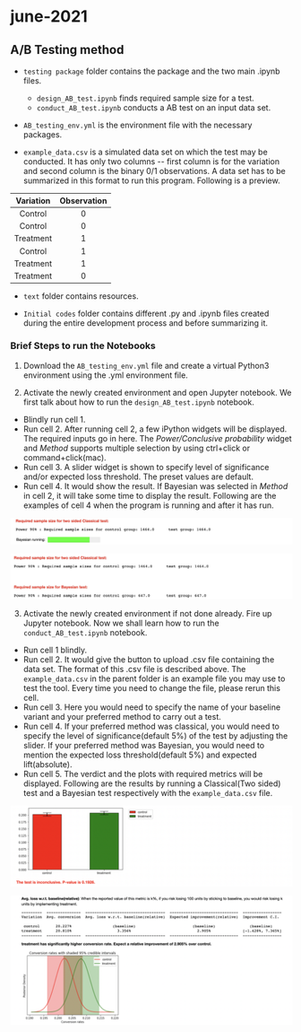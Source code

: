 # june-2021

## A/B Testing method
* `testing package` folder contains the package and the two main .ipynb files.
    + `design_AB_test.ipynb` finds required sample size for a test.
    + `conduct_AB_test.ipynb` conducts a AB test on an input data set.



* `AB_testing_env.yml` is the environment file with the necessary packages.



* `example_data.csv` is a simulated data set on which the test may be conducted. It has only two columns -- first column is for the variation and second column is the binary 0/1 observations. A data set has to be summarized in this format to run this program. Following is a preview.

| Variation | Observation |
|:---------:|:-----------:|
|  Control  |      0      |
|  Control  |      0      |
| Treatment |      1      |
|  Control  |      1      |
| Treatment |      1      |
| Treatment |      0      |



* `text` folder contains resources.



* `Initial codes` folder contains different .py and .ipynb files created during the entire development process and before summarizing it.


### Brief Steps to run the Notebooks

1. Download the `AB_testing_env.yml` file and create a virtual Python3 environment using the .yml environment file.

2. Activate the newly created environment and open Jupyter notebook. We first talk about how to run the `design_AB_test.ipynb` notebook.
  + Blindly run cell 1.
  + Run cell 2. After running cell 2, a few iPython widgets will be displayed. The required inputs go in here. The _Power/Conclusive probability_ widget and _Method_ supports multiple selection by using ctrl+click or command+click(mac).
  + Run cell 3. A slider widget is shown to specify level of significance and/or expected loss threshold. The preset values are default.
  + Run cell 4. It would show the result. If Bayesian was selected in _Method_ in cell 2, it will take some time to display the result. Following are the examples of cell 4 when the program is running and after it has run.
  
  ![alt text](https://github.com/somak135/AB-Testing/blob/main/text%20%26%20images/design_running.jpeg)
  
  ![alt text](https://github.com/somak135/AB-Testing/blob/main/text%20%26%20images/design_complete.jpeg)
  
3. Activate the newly created environment if not done already. Fire up Jupyter notebook. Now we shall learn how to run the `conduct_AB_test.ipynb` notebook.
  + Run cell 1 blindly.
  + Run cell 2. It would give the button to upload .csv file containing the data set. The format of this .csv file is described above. The `example_data.csv` in the parent folder is an example file you may use to test the tool. Every time you need to change the file, please rerun this cell.
  + Run cell 3. Here you would need to specify the name of your baseline variant and your preferred method to carry out a test.
  + Run cell 4. If your preferred method was classical, you would need to specify the level of significance(default $5\%$) of the test by adjusting the slider. If your preferred method was Bayesian, you would need to mention the expected loss threshold(default $5\%$) and expected lift(absolute).
  + Run cell 5. The verdict and the plots with required metrics will be displayed. Following are the results by running a Classical(Two sided) test and a Bayesian test respectively with the `example_data.csv` file.
  
  ![alt text](https://github.com/somak135/AB-Testing/blob/main/text%20%26%20images/classicaltest.png)
  
  ![alt text](https://github.com/somak135/AB-Testing/blob/main/text%20%26%20images/bayesiantest.png)
